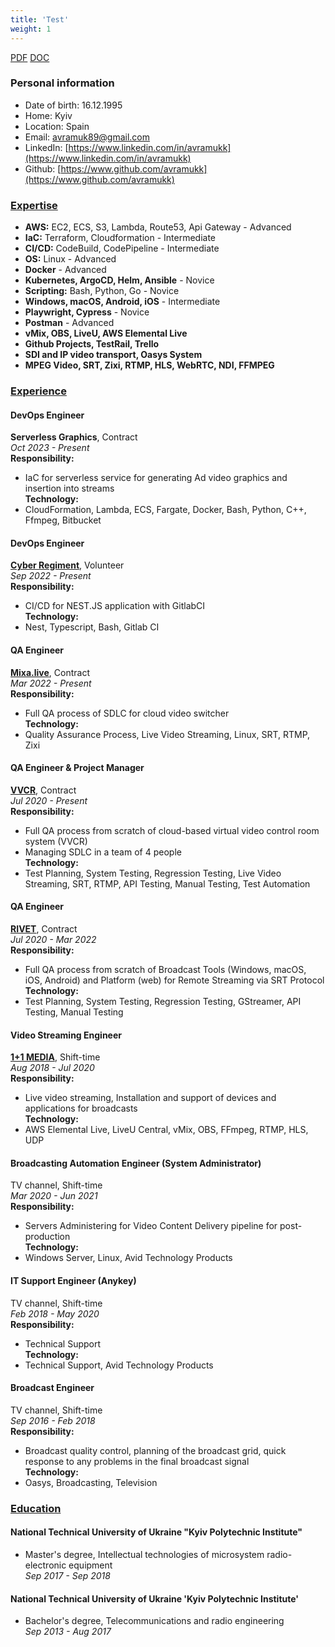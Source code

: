 ```yaml
---
title: 'Test'
weight: 1
---
```


[PDF](mykola_avramuk_cv.pdf) [DOC](mykola_avramuk_cv.docx)

### Personal information
- Date of birth: 16.12.1995
- Home: Kyiv
- Location: Spain
- Email: [avramuk89@gmail.com](mailto:avramuk89@gmail.com)
- LinkedIn: [https://www.linkedin.com/in/avramukk](https://www.linkedin.com/in/avramukk)
- Github: [https://www.github.com/avramukk](https://www.github.com/avramukk)

### [Expertise](#expertise)
- **AWS:** EC2, ECS, S3, Lambda, Route53, Api Gateway - Advanced
- **IaC:** Terraform, Cloudformation - Intermediate
- **CI/CD:** CodeBuild, CodePipeline - Intermediate
- **OS:** Linux - Advanced
- **Docker** - Advanced
- **Kubernetes, ArgoCD, Helm, Ansible** - Novice
- **Scripting:** Bash, Python, Go - Novice
- **Windows, macOS, Android, iOS** - Intermediate
- **Playwright, Cypress** - Novice
- **Postman** - Advanced
- **vMix, OBS, LiveU, AWS Elemental Live**
- **Github Projects, TestRail, Trello**
- **SDI and IP video transport, Oasys System**
- **MPEG Video, SRT, Zixi, RTMP, HLS, WebRTC, NDI, FFMPEG**

### [Experience](#experience)
#### DevOps Engineer
**Serverless Graphics**, Contract  
*Oct 2023 - Present*  
**Responsibility:**  
- IaC for serverless service for generating Ad video graphics and insertion into streams  
**Technology:**  
- CloudFormation, Lambda, ECS, Fargate, Docker, Bash, Python, C++, Ffmpeg, Bitbucket

#### DevOps Engineer
**[Cyber Regiment](https://www.cyber-regiment.com.ua)**, Volunteer  
*Sep 2022 - Present*  
**Responsibility:**  
- CI/CD for NEST.JS application with GitlabCI  
**Technology:**  
- Nest, Typescript, Bash, Gitlab CI

#### QA Engineer
**[Mixa.live](https://mixa.live)**, Contract  
*Mar 2022 - Present*  
**Responsibility:**  
- Full QA process of SDLC for cloud video switcher  
**Technology:**  
- Quality Assurance Process, Live Video Streaming, Linux, SRT, RTMP, Zixi

#### QA Engineer & Project Manager
**[VVCR](https://vvcr.tv)**, Contract  
*Jul 2020 - Present*  
**Responsibility:**  
- Full QA process from scratch of cloud-based virtual video control room system (VVCR)
- Managing SDLC in a team of 4 people  
**Technology:**  
- Test Planning, System Testing, Regression Testing, Live Video Streaming, SRT, RTMP, API Testing, Manual Testing, Test Automation

#### QA Engineer
**[RIVET](https://rivet.stream)**, Contract  
*Jul 2020 - Mar 2022*  
**Responsibility:**  
- Full QA process from scratch of Broadcast Tools (Windows, macOS, iOS, Android) and Platform (web) for Remote Streaming via SRT Protocol  
**Technology:**  
- Test Planning, System Testing, Regression Testing, GStreamer, API Testing, Manual Testing

#### Video Streaming Engineer
**[1+1 MEDIA](https://media.1plus1.ua)**, Shift-time  
*Aug 2018 - Jul 2020*  
**Responsibility:**  
- Live video streaming, Installation and support of devices and applications for broadcasts  
**Technology:**  
- AWS Elemental Live, LiveU Central, vMix, OBS, FFmpeg, RTMP, HLS, UDP

#### Broadcasting Automation Engineer (System Administrator)
TV channel, Shift-time  
*Mar 2020 - Jun 2021*  
**Responsibility:**  
- Servers Administering for Video Content Delivery pipeline for post-production  
**Technology:**  
- Windows Server, Linux, Avid Technology Products

#### IT Support Engineer (Anykey)
TV channel, Shift-time  
*Feb 2018 - May 2020*  
**Responsibility:**  
- Technical Support  
**Technology:**  
- Technical Support, Avid Technology Products

#### Broadcast Engineer
TV channel, Shift-time  
*Sep 2016 - Feb 2018*  
**Responsibility:**  
- Broadcast quality control, planning of the broadcast grid, quick response to any problems in the final broadcast signal  
**Technology:**  
- Oasys, Broadcasting, Television

### [Education](#education)
#### National Technical University of Ukraine "Kyiv Polytechnic Institute"
- Master's degree, Intellectual technologies of microsystem radio-electronic equipment  
*Sep 2017 - Sep 2018*

#### National Technical University of Ukraine 'Kyiv Polytechnic Institute'
- Bachelor's degree, Telecommunications and radio engineering  
*Sep 2013 - Aug 2017*